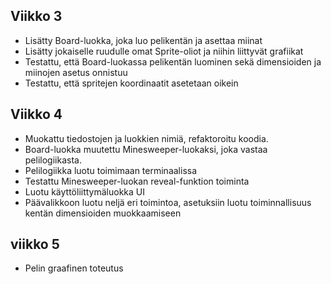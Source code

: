 ## Viikko 3

- Lisätty Board-luokka, joka luo pelikentän ja asettaa miinat
- Lisätty jokaiselle ruudulle omat Sprite-oliot ja niihin liittyvät grafiikat
- Testattu, että Board-luokassa pelikentän luominen sekä dimensioiden ja miinojen asetus onnistuu
- Testattu, että spritejen koordinaatit asetetaan oikein

## Viikko 4
- Muokattu tiedostojen ja luokkien nimiä, refaktoroitu koodia.
- Board-luokka muutettu Minesweeper-luokaksi, joka vastaa pelilogiikasta.
- Pelilogiikka luotu toimimaan terminaalissa
- Testattu Minesweeper-luokan reveal-funktion toiminta
- Luotu käyttöliittymäluokka UI
- Päävalikkoon luotu neljä eri toimintoa, asetuksiin luotu toiminnallisuus kentän dimensioiden muokkaamiseen

## viikko 5
- Pelin graafinen toteutus